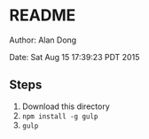 # README

Author: Alan Dong

Date: Sat Aug 15 17:39:23 PDT 2015

## Steps
1. Download this directory
2. `npm install -g gulp`
3. `gulp`

